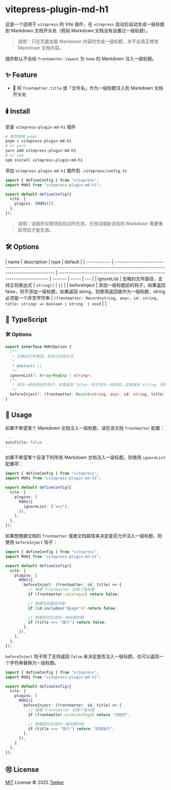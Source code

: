 # vitepress-plugin-md-h1

这是一个适用于 `vitepress` 的 Vite 插件，在 `vitepress` 启动后自动生成一级标题到 Markdown 文档开头处（假如 Markdown 文档没有设置过一级标题）。

> 说明：只在页面加载 Markdown 内容时生成一级标题，并不会真正修改 Markdown 文档内容。

插件默认不会给 `frontmatter.layout` 为 `home` 的 Markdown 注入一级标题。

## ✨ Feature

- 🚀 将 `frontmatter.title` 或「文件名」作为一级标题注入到 Markdown 文档开头处

## 🕯️ Install

安装 `vitepress-plugin-md-h1` 插件

```bash
# 推荐使用 pnpm
pnpm i vitepress-plugin-md-h1
# or yarn
yarn add vitepress-plugin-md-h1
# or npm
npm install vitepress-plugin-md-h1
```

添加 `vitepress-plugin-md-h1` 插件到 `.vitepress/config.ts`

```typescript
import { defineConfig } from "vitepress";
import MdH1 from "vitepress-plugin-md-h1";

export default defineConfig({
  vite: {
    plugins: [MdH1()],
  },
});
```

> 说明：该插件仅限项目启动时生效，已改动或新添加的 Markdown 需要重启项目才能生效。

## 🛠️ Options

| name         | description                                                                                                                    | type                                                                      | default |
| ------------ | ------------------------------------------------------------------------------------------------------------------------------ | ------------------------------------------------------------------------- | ------- | ----- | --- |
| ignoreList   | 忽略的文件路径，支持正则表达式                                                                                                 | `string[]`                                                                | `[]`    |
| beforeInject | 添加一级标题前的钩子，如果返回 false，则不添加一级标题，如果返回 string，则使用返回值作为一级标题，string 必须是一个非空字符串 | `(frontmatter: Record<string, any>, id: string, title: string) => boolean | string  | void` |     |

## 📘 TypeScript

### 🛠️ Options

```typescript
export interface MdH1Option {
  /**
   * 忽略的文件路径，支持正则表达式
   *
   * @default []
   */
  ignoreList?: Array<RegExp | string>;
  /**
   * 添加一级标题前的钩子，如果返回 false，则不添加一级标题，如果返回 string，则使用返回值作为一级标题，string 必须是一个非空字符串
   */
  beforeInject?: (frontmatter: Record<string, any>, id: string, title: string) => boolean | string | void;
}
```

## 📖 Usage

如果不希望某个 Markdown 文档注入一级标题，请在该文档 `frontmatter` 配置：

```yaml
---
autoTitle: false
---
```

如果不希望某个目录下的所有 Markdown 文档注入一级标题，则使用 `ignoreList` 配置项：

```typescript
import { defineConfig } from "vitepress";
import MdH1 from "vitepress-plugin-md-h1";

export default defineConfig({
  vite: {
    plugins: [
      MdH1({
        ignoreList: ["xxx"],
      }),
    ],
  },
});
```

如果想根据文档的 `frontmatter` 或者文档路径来决定是否允许注入一级标题，则使用 `beforeInject` 钩子：

```typescript
import { defineConfig } from "vitepress";
import MdH1 from "vitepress-plugin-md-h1";

export default defineConfig({
  vite: {
    plugins: [
      MdH1({
        beforeInject: (frontmatter, id, title) => {
          // 根据 frontmatter 的某个值判断
          if (frontmatter.catalogue) return false;

          // 根据文档路径判断
          if (id.includes("@page")) return false;

          // 根据即将生成的一级标题判断
          if (title === "简介") return false;
        },
      }),
    ],
  },
});
```

`beforeInject` 钩子除了支持返回 `false` 来决定是否注入一级标题，也可以返回一个字符串替换为一级标题。

```typescript
import { defineConfig } from "vitepress";
import MdH1 from "vitepress-plugin-md-h1";

export default defineConfig({
  vite: {
    plugins: [
      MdH1({
        beforeInject: (frontmatter, id, title) => {
          // 根据 frontmatter 的某个值判断
          if (frontmatter.archivesPage) return "归档页";

          // 根据即将生成的一级标题判断
          if (title === "简介") return "文档简介";
        },
      }),
    ],
  },
});
```

## 🉑 License

[MIT](../../LICENSE) License © 2025 [Teeker](https://github.com/Kele-Bingtang)
